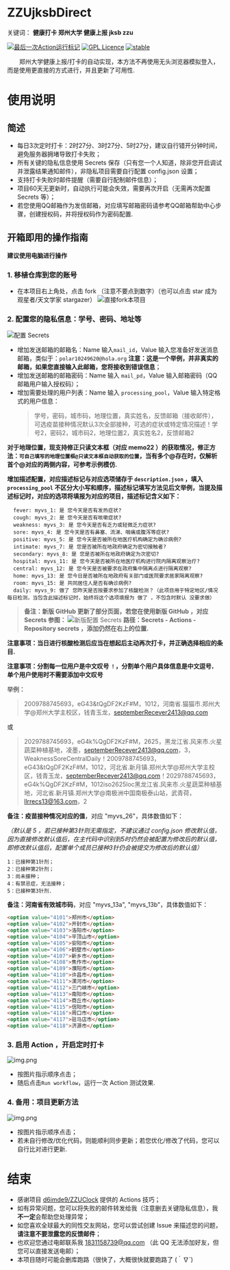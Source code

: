# ZZUjksbDirect
关键词： **健康打卡 郑州大学 健康上报 jksb zzu**

[![最后一次Action运行标记](https://github.com/ClokMuch/ZZUjksbDirect/actions/workflows/python-app.yml/badge.svg)](https://github.com/ClokMuch/ZZUjksbDirect/actions/workflows/python-app.yml)
[![GPL Licence](https://badges.frapsoft.com/os/gpl/gpl.svg?v=103)](https://opensource.org/licenses/GPL-3.0/)
[![stable](http://badges.github.io/stability-badges/dist/stable.svg)](http://github.com/badges/stability-badges)

&emsp;&emsp;郑州大学健康上报/打卡的自动实现，本方法不再使用无头浏览器模拟登入，而是使用更直接的方式进行，并且更新了可用性.

# 使用说明

## 简述
+ 每日3次定时打卡：2时27分、3时27分、5时27分，建议自行错开分钟时间，避免服务器拥堵导致打卡失败；
+ 所有关键的隐私信息使用 Secrets 保存（只有您一个人知道，除非您开启调试并泄露结果通知邮件），非隐私项目需要自行配置 config.json 设置；
+ 支持打卡失败时邮件提醒（需要自行配制邮件信息）；
+ 项目60天无更新时，自动执行可能会失效，需要再次开启（无需再次配置 Secrets 等）；
+ 若您使用QQ邮箱作为发信邮箱，对应填写邮箱密码请参考QQ邮箱帮助中心步骤，创建授权码，并将授权码作为密码配置.

## 开箱即用的操作指南
**建议使用电脑进行操作**

### 1. 移植仓库到您的账号 
* 在本项目右上角处，点击 fork （注意不要点到数字）（也可以点击 star 成为观星者/天文学家 stargazer）
![直接fork本项目](image_folder/step01.png)

### 2. 配置您的隐私信息：学号、密码、地址等
![配置 Secrets](image_folder/step02.png)
* 增加发送邮箱的邮箱名：Name 输入`mail_id`，Value 输入您准备好发送消息邮箱，类似于：`polar10249620@hola.org` **注意：这是一个举例，并非真实的邮箱，如果您直接输入此邮箱，您将接收到错误信息**；
* 增加发送邮箱的邮箱密码：Name 输入 `mail_pd`，Value 输入邮箱密码（QQ邮箱用户输入授权码）；
* 增加需要处理的用户列表：Name 输入 `processing_pool`，Value 输入特定格式的用户信息：
  > 学号，密码，城市码，地理位置，真实姓名，反馈邮箱（接收邮件），可选疫苗接种情况默认3次全部接种，可选的症状或特定情况描述！学号2，密码2，城市码2，地理位置2，真实姓名2，反馈邮箱2

**对于地理位置，现支持修正只读文本框（对应 memo22 ）的获取情况，修正方法：`可自己填写的地理位置框@只读文本框自动获取的位置`，当有多个@存在时，仅解析首个@对应的两侧内容，可参考示例模仿.**

**增加描述配置，对应描述标记与对应选项储存于 `description.json` ，填入 `processing_pool` 不区分大小写和顺序，描述标记填写方法见后文举例，当提及描述标记时，对应的选项将填报为对应的项目，描述标记含义如下：**
```
  fever: myvs_1: 是 您今天是否有发热症状?
  cough: myvs_2: 是 您今天是否有咳嗽症状?
  weakness: myvs_3: 是 您今天是否有乏力或轻微乏力症状?
  sore: myvs_4: 是 您今天是否有鼻塞、流涕、咽痛或腹泻等症状?
  positive: myvs_5: 是 您今天是否被所在地医疗机构确定为确诊病例?
  intimate: myvs_7: 是 您是否被所在地政府确定为密切接触者?
  secondary: myvs_8: 是 您是否被所在地政府确定为次密切?
  hospital: myvs_11: 是 您今天是否被所在地医疗机构进行院内隔离观察治疗?
  central: myvs_12: 是 您今天是否被要求在政府集中隔离点进行隔离观察?
  home: myvs_13: 是 您今日是否被所在地政府有关部门或医院要求居家隔离观察?
  room: myvs_15: 是 共同居住人是否有确诊病例? 
  daily: myvs_9: 做了 您昨天是否按要求参加了核酸检测？（此项目用于特定地区/情况每日检测，当包含此描述标记时，始终将这个选项填报为 做了 ，不包含时默认 没要求做）
```

> **备注：新版 GitHub 更新了部分页面，若您在使用新版 GitHub ，对应 Secrets 参图：**
> ![新版配置 Secrets](image_folder/step02.5.png)
 **路径：Secrets - Actions - Repository secrets ，添加仍然在右上的位置.**

**注意事项：当日进行核酸检测后应当在想起后主动再次打卡，并正确选择相应的条目.**

**注意事项：分割每一位用户是中文叹号 `！`，分割单个用户具体信息是中文逗号`，`  单个用户使用时不需要添加中文叹号**

举例：
> 2009788745693，eG43&tQgDF2KzF#M，1012，河南省.猫猫市.郑州大学@郑州大学主校区，钱青玉龙，septemberRecever2413@qq.com

或
> 2029788745693，eG4k%QgDF2KzF#M，2625，黑龙江省.风来市.火星蔬菜种植基地，凌墨，septemberRecever2413@qq.com，3，WeaknessSoreCentralDaily！2009788745693，eG43&tQgDF2KzF#M，1012，河北省.新月镇.郑州大学@郑州大学主校区，钱青玉龙，septemberRecever2413@qq.com！2029788745693，eG4k%QgDF2KzF#M，1012iso2625loc黑龙江省.风来市.火星蔬菜种植基地，河北省.新月镇.郑州大学@南极洲中国南极泰山站，武青荷，llrrecs13@163.com，2

**备注：疫苗接种情况对应的值**，对应 "myvs_26"，具体数值如下：

_（默认是 5 ，若已接种第3针则无需指定，不建议通过 config.json 修改默认值，因为直接修改默认值后，在主代码中识别到5时仍然会被配置为修改后的默认值，即修改默认值后，配置单个成员已接种3针仍会被提交为修改后的默认值）_

```
1：已接种第1针剂；
2：已接种第2针剂；
3：尚未接种；
4：有禁忌症，无法接种；
5：已接种第3针剂.
```

**备注：河南省有效城市码**，对应 "myvs_13a", "myvs_13b"，具体数值如下：
```html
<option value="4101">郑州市</option>
<option value="4102">开封市</option>
<option value="4103">洛阳市</option>
<option value="4104">平顶山市</option>
<option value="4105">安阳市</option>
<option value="4106">鹤壁市</option>
<option value="4107">新乡市</option>
<option value="4108">焦作市</option>
<option value="4109">濮阳市</option>
<option value="4110">许昌市</option>
<option value="4111">漯河市</option>
<option value="4112">三门峡市</option>
<option value="4113">南阳市</option>
<option value="4114">商丘市</option>
<option value="4115">信阳市</option>
<option value="4116">周口市</option>
<option value="4117">驻马店市</option>
<option value="4118">济源市</option>
```

### 3. 启用 Action ，开启定时打卡
![img.png](image_folder/step03.png)
* 按图片指示顺序点击；
* 随后点击`Run workflow`，运行一次 Action 测试效果.

### 4. 备用：项目更新方法

![img.png](image_folder/step04.png)
* 按图片指示顺序点击；
* 若未自行修改/优化代码，则能顺利同步更新；若您优化/修改了代码，您可以自行比对进行更新.


# 结束
* 感谢项目 [d6imde9/ZZUClock](https://github.com/d6imde9/ZZUClock) 提供的 Actions 技巧；
* 如有异常问题，您可以将失败的邮件转发给我（注意删去关键隐私信息），我**不一定**会帮助您处理异常；
* 如您喜欢全球最大的同性交友网站，您可以尝试创建 Issue 来描述您的问题，**请注意不要泄露您的反馈邮件**；
* 也欢迎您通过电邮联系我 1831158739@qq.com （此 QQ 无法添加好友，但您可以直接发送电邮）；
* 本项目随时可能会删库跑路（很快了，大概很快就要跑路了 (｀∇´)
